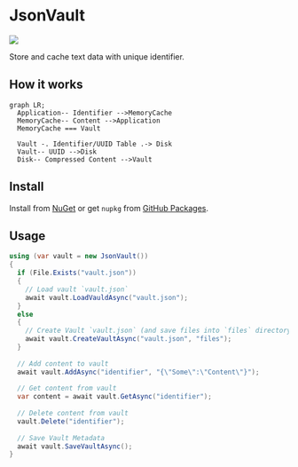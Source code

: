 # JsonVault

[![](https://img.shields.io/nuget/v/JsonVault)](https://www.nuget.org/packages/JsonVault)

Store and cache text data with unique identifier.

## How it works

```mermaid
graph LR;
  Application-- Identifier -->MemoryCache
  MemoryCache-- Content -->Application
  MemoryCache === Vault
  
  Vault -. Identifier/UUID Table .-> Disk
  Vault-- UUID -->Disk
  Disk-- Compressed Content -->Vault
```

## Install

Install from [NuGet](https://www.nuget.org/packages/JsonVault/) or get `nupkg` from [GitHub Packages](https://github.com/mkaraki/JsonVault/packages/1663873).

## Usage

```csharp
using (var vault = new JsonVault())
{
  if (File.Exists("vault.json"))
  {
    // Load vault `vault.json`
    await vault.LoadVauldAsync("vault.json");
  }
  else
  {
    // Create Vault `vault.json` (and save files into `files` directory)
    await vault.CreateVaultAsync("vault.json", "files");
  }
  
  // Add content to vault
  await vault.AddAsync("identifier", "{\"Some\":\"Content\"}");
  
  // Get content from vault
  var content = await vault.GetAsync("identifier");
  
  // Delete content from vault
  vault.Delete("identifier");
  
  // Save Vault Metadata
  await vault.SaveVaultAsync();
}
```
